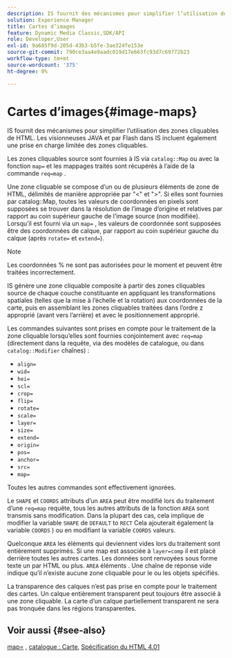 ```yaml
---
description: IS fournit des mécanismes pour simplifier l’utilisation des zones cliquables de HTML. Les visionneuses JAVA et par Flash dans IS incluent également une prise en charge limitée des zones cliquables.
solution: Experience Manager
title: Cartes d’images
feature: Dynamic Media Classic,SDK/API
role: Developer,User
exl-id: 9a685f9d-205d-43b3-b5fe-3ae324fe153e
source-git-commit: 790ce3aa4e9aadc019d17e663fc93d7c69772b23
workflow-type: tm+mt
source-wordcount: '375'
ht-degree: 0%

---
```


# Cartes d’images{#image-maps}

IS fournit des mécanismes pour simplifier l’utilisation des zones cliquables de HTML. Les visionneuses JAVA et par Flash dans IS incluent également une prise en charge limitée des zones cliquables.

Les zones cliquables source sont fournies à IS via `catalog::Map` ou avec la fonction `map=` et les mappages traités sont récupérés à l’aide de la commande `req=map` .

Une zone cliquable se compose d’un ou de plusieurs éléments de zone de HTML, délimités de manière appropriée par &quot;&lt;&quot; et &quot;>&quot;. Si elles sont fournies par catalog::Map, toutes les valeurs de coordonnées en pixels sont supposées se trouver dans la résolution de l’image d’origine et relatives par rapport au coin supérieur gauche de l’image source (non modifiée). Lorsqu’il est fourni via un `map=` , les valeurs de coordonnée sont supposées être des coordonnées de calque, par rapport au coin supérieur gauche du calque (après `rotate=` et `extend=`).

>[!NOTE]
>
>Les coordonnées % ne sont pas autorisées pour le moment et peuvent être traitées incorrectement.

IS génère une zone cliquable composite à partir des zones cliquables source de chaque couche constituante en appliquant les transformations spatiales (telles que la mise à l’échelle et la rotation) aux coordonnées de la carte, puis en assemblant les zones cliquables traitées dans l’ordre z approprié (avant vers l’arrière) et avec le positionnement approprié.

Les commandes suivantes sont prises en compte pour le traitement de la zone cliquable lorsqu’elles sont fournies conjointement avec `req=map` (directement dans la requête, via des modèles de catalogue, ou dans `catalog::Modifier` chaînes) :

* `align=`
* `wid=`
* `hei=`
* `scl=`
* `crop=`
* `flip=`
* `rotate=`
* `scale=`
* `layer=`
* `size=`
* `extend=`
* `origin=`
* `pos=`
* `anchor=`
* `src=`
* `map=`

Toutes les autres commandes sont effectivement ignorées.

Le `SHAPE` et `COORDS` attributs d’un `AREA` peut être modifié lors du traitement d’une `req=map` requête, tous les autres attributs de la fonction `AREA` sont transmis sans modification. Dans la plupart des cas, cela implique de modifier la variable `SHAPE` de `DEFAULT` to `RECT` Cela ajouterait également la variable `COORDS` ) ou en modifiant la variable `COORDS` valeurs.

Quelconque `AREA` les éléments qui deviennent vides lors du traitement sont entièrement supprimés. Si une map est associée à `layer=comp` il est placé derrière toutes les autres cartes. Les données sont renvoyées sous forme texte un par HTML ou plus. `AREA` éléments . Une chaîne de réponse vide indique qu’il n’existe aucune zone cliquable pour le ou les objets spécifiés.

La transparence des calques n’est pas prise en compte pour le traitement des cartes. Un calque entièrement transparent peut toujours être associé à une zone cliquable. La carte d’un calque partiellement transparent ne sera pas tronquée dans les régions transparentes.

## Voir aussi {#see-also}

[map=](../../../../../is-api/http-ref/image-serving-api-ref/c-http-protocol-reference/c-command-reference/r-map.md#reference-8f96545f196b4b7caa616e15c2363f06) , [catalogue : Carte](/help/aem-is-ir-api/is-api/image-catalog/image-serving-api-ref/c-image-catalog-reference/c-image-svg-data-reference/c-image-data-reference/r-map-cat.md), [Spécification du HTML 4.01](https://www.w3.org/TR/html401/)
